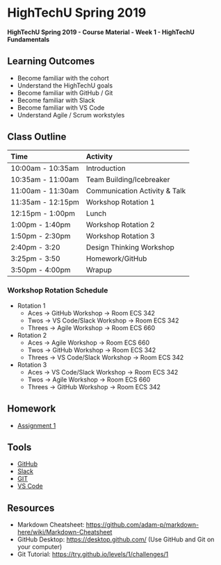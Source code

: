 # HighTechU Spring 2019

**HighTechU Spring 2019 - Course Material - Week 1 - HighTechU Fundamentals**

## Learning Outcomes

* Become familiar with the cohort
* Understand the HighTechU goals
* Become familiar with GitHub / Git
* Become familiar with Slack
* Become familiar with VS Code
* Understand Agile / Scrum workstyles

## Class Outline

|Time|Activity|
|:---|:---|
|10:00am - 10:35am|Introduction|
|10:35am - 11:00am|Team Building/Icebreaker|
|11:00am - 11:30am|Communication Activity & Talk|
|11:35am - 12:15pm|Workshop Rotation 1|
|12:15pm - 1:00pm|Lunch|
|1:00pm - 1:40pm|Workshop Rotation 2|
|1:50pm - 2:30pm|Workshop Rotation 3|
|2:40pm - 3:20|Design Thinking Workshop|
|3:25pm - 3:50|Homework/GitHub|
|3:50pm - 4:00pm|Wrapup|

### Workshop Rotation Schedule

* Rotation 1
  * Aces -> GitHub Workshop -> Room ECS 342
  * Twos -> VS Code/Slack Workshop -> Room ECS 342
  * Threes -> Agile Workshop -> Room ECS 660
* Rotation 2
  * Aces -> Agile Workshop -> Room ECS 660
  * Twos -> GitHub Workshop -> Room ECS 342
  * Threes -> VS Code/Slack Workshop -> Room ECS 342
* Rotation 3
  * Aces -> VS Code/Slack Workshop -> Room ECS 342
  * Twos -> Agile Workshop -> Room ECS 660
  * Threes -> GitHub Workshop -> Room ECS 342

## Homework

* [Assignment 1](./assignment1.md)

## Tools

* [GitHub](https://github.com/)
* [Slack](https://slack.com/)
* [GIT](https://git-scm.com/)
* [VS Code](https://code.visualstudio.com/)

## Resources

* Markdown Cheatsheet: https://github.com/adam-p/markdown-here/wiki/Markdown-Cheatsheet
* GitHub Desktop: https://desktop.github.com/ (Use GitHub and Git on your computer)
* Git Tutorial: https://try.github.io/levels/1/challenges/1

